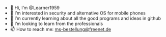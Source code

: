 - 👋 Hi, I’m @Learner1959
- 👀 I’m interested in security and alternative OS for mobile phones
- 🌱 I’m currently learning about all the good programs and ideas in github
- 💞️ I’m looking to learn from the professionals
- 📫 How to reach me: ms-bestellung@freenet.de

<!---
Learner1959/Learner1959 is a ✨ special ✨ repository because its `README.md` (this file) appears on your GitHub profile.
You can click the Preview link to take a look at your changes.
--->
